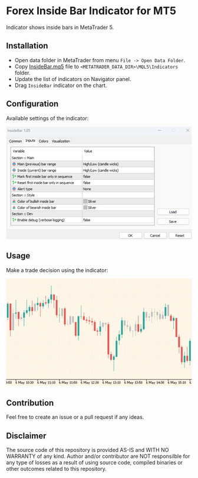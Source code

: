 # Forex Inside Bar Indicator for MT5
Indicator shows inside bars in MetaTrader 5.

## Installation
- Open data folder in MetaTrader from menu `File -> Open Data Folder`.
- Copy [InsideBar.mq5](MQL5/Indicators/InsideBar.mq5) file to `<METATRADER_DATA_DIR>\MQL5\Indicators` folder.
- Update the list of indicators on Navigator panel.
- Drag `InsideBar` indicator on the chart.

## Configuration
Available settings of the indicator:

![docs](docs/config.png)

## Usage
Make a trade decision using the indicator:

![docs](docs/view.png)

## Contribution
Feel free to create an issue or a pull request if any ideas.

## Disclaimer
The source code of this repository is provided AS-IS and WITH NO WARRANTY of any kind.
Author and/or contributor are NOT responsilble for any type of losses as a result of using source code, 
compiled binaries or other outcomes related to this repository.
